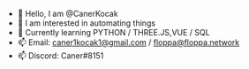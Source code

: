 - 👋 Hello, I am @CanerKocak
- 👀 I am interested in automating things
- 🌱 Currently learning PYTHON / THREE.JS,VUE / SQL
- 📫 Email: caner1kocak1@gmail.com / floppa@floppa.network
- 📫 Discord: Caner#8151
